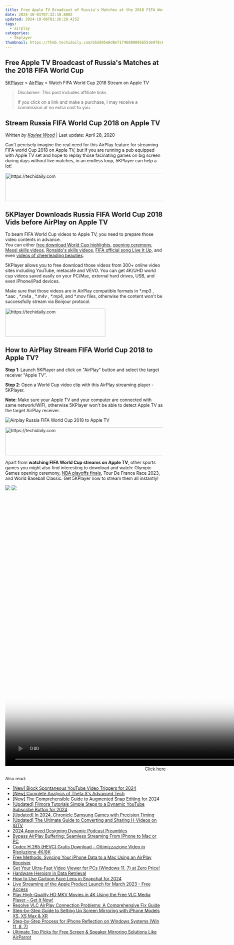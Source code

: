 ```yaml
---
title: Free Apple TV Broadcast of Russia's Matches at the 2018 FIFA World Cup
date: 2024-10-01T07:32:10.800Z
updated: 2024-10-06T01:26:29.425Z
tags:
  - airplay
categories:
  - 5kplayer
thumbnail: https://thmb.techidaily.com/b52695e8d8e71746809895655de9f8c6acd7b0659cd0b84f4316b6b432fb112c.jpg
---
```


## Free Apple TV Broadcast of Russia's Matches at the 2018 FIFA World Cup

[5KPlayer](https://tools.techidaily.com/5kplayer/products/) \> [AirPlay](https://tools.techidaily.com/5kplayer/airplay/) \> Watch FIFA World Cup 2018 Stream on Apple TV

>  Disclaimer: This post includes affiliate links
>
>  If you click on a link and make a purchase, I may receive a commission at no extra cost to you.
>

## Stream Russia FIFA World Cup 2018 on Apple TV

 _Written by [Kaylee Wood](https://www.quora.com/profile/Amanda-Hu-21)_ | Last update: April 28, 2020

Can't percisely imagine the real need for this AirPlay feature for streaming FIFA world Cup 2018 on Apple TV, but if you are running a pub equipped with Apple TV set and hope to replay those facinating games on big screen during days without live matches, in an endless loop, 5KPlayer can help a lot! 

<!-- affiliate ads begin -->
<a href="https://aligracehair.sjv.io/c/5597632/2006960/19272" target="_top" id="2006960">
  <img src="//a.impactradius-go.com/display-ad/19272-2006960" border="0" alt="https://techidaily.com" width="728" height="90"/>
</a>
<img height="0" width="0" src="https://aligracehair.sjv.io/i/5597632/2006960/19272" style="position:absolute;visibility:hidden;" border="0" />
<!-- affiliate ads end -->

## 5KPlayer Downloads Russia FIFA World Cup 2018 Vids before AirPlay on Apple TV

To beam FIFA World Cup videos to Apple TV, you need to prepare those video contents in advance.  
 You can either [free download World Cup highlights](https://tools.techidaily.com/5kplayer/products/), [opening ceremony](https://tools.techidaily.com/5kplayer/products/), [Messi skills videos](https://tools.techidaily.com/5kplayer/products/), [Ronaldo's skills videos](https://tools.techidaily.com/5kplayer/products/), [FIFA official song Live It Up](https://tools.techidaily.com/5kplayer/products/), and even [videos of cheerleading beauties](https://tools.techidaily.com/5kplayer/products/). 

5KPlayer allows you to free download those videos from 300+ online video sites including YouTube, metacafe and VEVO. You can get 4K/UHD world cup videos saved easily on your PC/Mac, external hard drives, USB, and even iPhone/iPad devices. 

Make sure that those videos are in AirPlay compatible formats in \*.mp3 , \*.aac , \*.m4a , \*.m4v , \*.mp4, and \*.mov files, otherwise the content won't be successfully stream via Bonjour protocol.

<!-- affiliate ads begin -->
<a href="https://bluettius.sjv.io/c/5597632/2139113/17108" target="_top" id="2139113">
  <img src="//a.impactradius-go.com/display-ad/17108-2139113" border="0" alt="https://techidaily.com" width="320" height="90"/>
</a>
<img height="0" width="0" src="https://bluettius.sjv.io/i/5597632/2139113/17108" style="position:absolute;visibility:hidden;" border="0" />
<!-- affiliate ads end -->

## How to AirPlay Stream FIFA World Cup 2018 to Apple TV?

**Step 1**: Launch 5KPlayer and click on "AirPlay" button and select the target receiver "Apple TV". 

**Step 2**: Open a World Cup video clip with this AirPlay streaming player - 5KPlayer.

**Note**: Make sure your Apple TV and your computer are connected with same network/WIFI, otherwise 5KPlayer won't be able to detect Apple TV as the target AirPlay receiver.

![Airplay Russia FIFA World Cup 2018 to Apple TV](https://www.5kplayer.com/airplay/img/5k-airplay-xsy-airplay-with-win10-15021501.jpg) 

<!-- affiliate ads begin -->
<a href="https://appsumo.8odi.net/c/5597632/2144274/7443" target="_top" id="2144274">
  <img src="//a.impactradius-go.com/display-ad/7443-2144274" border="0" alt="https://techidaily.com" width="600" height="90"/>
</a>
<img height="0" width="0" src="https://appsumo.8odi.net/i/5597632/2144274/7443" style="position:absolute;visibility:hidden;" border="0" />
<!-- affiliate ads end -->

Apart from **watching FIFA World Cup streams on Apple TV**, other sports games you might also find interesting to download and watch: Olympic Games opening ceremony, [NBA playoffs finals](https://tools.techidaily.com/5kplayer/airplay/), Tour De France Race 2023, and World Baseball Classic. Get 5KPlayer now to stream them all instantly!

[![](https://www.5kplayer.com/airplay/../button/freedownwhitewin.png)](https://www.5kplayer.com/download/old/5kplayer-4-3.exe) [![](https://www.5kplayer.com/airplay/../button/freedownbackmac.png)](https://tools.techidaily.com/5kplayer/products/)

<!-- affiliate ads begin -->
<span id="1495277">
					<video width="1536" height="864" style="cursor:pointer"
           poster="//a.impactradius-go.com/display-clicktoplayimage/1495277.png"
           onclick="if(!this.playClicked){this.play();this.setAttribute('controls',true);this.playClicked=true;}">
	   <source src="//a.impactradius-go.com/display-ad/17189-1495277">
	   <img src="//a.impactradius-go.com/display-clicktoplayimage/1495277.png" style="border: none; height: 100%; width: 100%; object-fit: contain">
	</video>
	<div style="width:960px;text-align:center"><a href="javascript:window.open(decodeURIComponent('https%3A%2F%2Ffunwhole.sjv.io%2Fc%2F5597632%2F1495277%2F17189'), '_blank');void(0);">Click here</a></div>
</span>
<img height="0" width="0" src="https://imp.pxf.io/i/5597632/1495277/17189" style="position:absolute;visibility:hidden;" border="0" />
<!-- affiliate ads end -->

<ins class="adsbygoogle"
     style="display:block"
     data-ad-format="autorelaxed"
     data-ad-client="ca-pub-7571918770474297"
     data-ad-slot="1223367746"></ins>

<ins class="adsbygoogle"
     style="display:block"
     data-ad-client="ca-pub-7571918770474297"
     data-ad-slot="8358498916"
     data-ad-format="auto"
     data-full-width-responsive="true"></ins>

<span class="atpl-alsoreadstyle">Also read:</span>
<div><ul>
<li><a href="https://facebook-video-footage.techidaily.com/new-block-spontaneous-youtube-video-triggers-for-2024/"><u>[New] Block Spontaneous YouTube Video Triggers for 2024</u></a></li>
<li><a href="https://extra-hints.techidaily.com/new-complete-analysis-of-theta-ss-advanced-tech/"><u>[New] Complete Analysis of Theta S's Advanced Tech</u></a></li>
<li><a href="https://snapchat-videos.techidaily.com/new-the-comprehensible-guide-to-augmented-snap-editing-for-2024/"><u>[New] The Comprehensible Guide to Augmented Snap Editing for 2024</u></a></li>
<li><a href="https://eaxpv-info.techidaily.com/updated-filmora-tutorials-simple-steps-to-a-dynamic-youtube-subscribe-button-for-2024/"><u>[Updated] Filmora Tutorials Simple Steps to a Dynamic YouTube Subscribe Button for 2024</u></a></li>
<li><a href="https://screen-recording.techidaily.com/updated-in-2024-chronicle-samsung-games-with-precision-timing/"><u>[Updated] In 2024, Chronicle Samsung Games with Precision Timing</u></a></li>
<li><a href="https://instagram-clips.techidaily.com/updated-the-ultimate-guide-to-converting-and-sharing-h-videos-on-igtv/"><u>[Updated] The Ultimate Guide to Converting and Sharing H-Videos on IGTV</u></a></li>
<li><a href="https://fox-links.techidaily.com/2024-approved-designing-dynamic-podcast-preambles/"><u>2024 Approved Designing Dynamic Podcast Preambles</u></a></li>
<li><a href="https://media-tips.techidaily.com/bypass-airplay-buffering-seamless-streaming-from-iphone-to-mac-or-pc/"><u>Bypass AirPlay Buffering: Seamless Streaming From iPhone to Mac or PC</u></a></li>
<li><a href="https://eaxpv-info.techidaily.com/codec-h265-hevc-gratis-download-ottimizzazione-video-in-risoluzione-4k8k/"><u>Codec H.265 (HEVC) Gratis Download – Ottimizzazione Video in Risoluzione 4K/8K</u></a></li>
<li><a href="https://media-tips.techidaily.com/free-methods-syncing-your-iphone-data-to-a-mac-using-an-airplay-receiver/"><u>Free Methods: Syncing Your iPhone Data to a Mac Using an AirPlay Receiver</u></a></li>
<li><a href="https://media-tips.techidaily.com/get-your-ultra-fast-video-viewer-for-pcs-windows-11-7-at-zero-price/"><u>Get Your Ultra-Fast Video Viewer for PCs (Windows 11, 7) at Zero Price!</u></a></li>
<li><a href="https://data-wizards.techidaily.com/hardware-heroism-in-data-retrieval/"><u>Hardware Heroism in Data Retrieval</u></a></li>
<li><a href="https://snapchat-videos.techidaily.com/how-to-use-cartoon-face-lens-in-snapchat-for-2024/"><u>How to Use Cartoon Face Lens in Snapchat for 2024</u></a></li>
<li><a href="https://media-tips.techidaily.com/live-streaming-of-the-apple-product-launch-for-march-2023-free-access/"><u>Live Streaming of the Apple Product Launch for March 2023 - Free Access</u></a></li>
<li><a href="https://media-tips.techidaily.com/play-high-quality-hd-mkv-movies-in-4k-using-the-free-vlc-media-player-get-it-now/"><u>Play High-Quality HD MKV Movies in 4K Using the Free VLC Media Player – Get It Now!</u></a></li>
<li><a href="https://media-tips.techidaily.com/resolve-vlc-airplay-connection-problems-a-comprehensive-fix-guide/"><u>Resolve VLC AirPlay Connection Problems: A Comprehensive Fix Guide</u></a></li>
<li><a href="https://media-tips.techidaily.com/step-by-step-guide-to-setting-up-screen-mirroring-with-iphone-models-xs-xs-max-and-xr/"><u>Step-by-Step Guide to Setting Up Screen Mirroring with iPhone Models XS, XS Max & XR</u></a></li>
<li><a href="https://media-tips.techidaily.com/step-by-step-process-for-iphone-reflection-on-windows-systems-win-11-8-7/"><u>Step-by-Step Process for iPhone Reflection on Windows Systems (Win 11, 8, 7)</u></a></li>
<li><a href="https://media-tips.techidaily.com/ultimate-top-picks-for-free-screen-and-speaker-mirroring-solutions-like-airparrot/"><u>Ultimate Top Picks for Free Screen & Speaker Mirroring Solutions Like AirParrot</u></a></li>
</ul></div>


